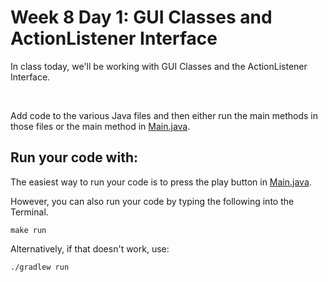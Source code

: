 # Week 8 Day 1: GUI Classes and ActionListener Interface

In class today, we'll be working with GUI Classes and the ActionListener Interface. 

<br />

Add code to the various Java files and then either run the main methods in those files or the main method in [Main.java](src/main/java/Main.java).

## Run your code with:
The easiest way to run your code is to press the play button in [Main.java](src/main/java/Main.java).

However, you can also run your code by typing the following into the Terminal.

```shell script
make run
```

Alternatively, if that doesn't work, use:

```shell script
./gradlew run
```